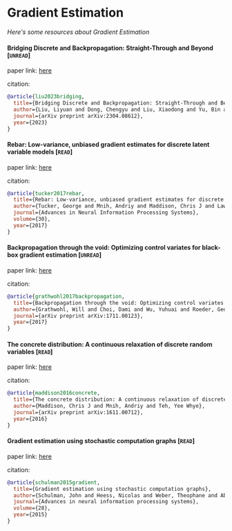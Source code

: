 # Gradient Estimation
*Here's some resources about Gradient Estimation*


#### Bridging Discrete and Backpropagation: Straight-Through and Beyond [`UNREAD`]

paper link: [here](https://arxiv.org/pdf/2304.08612)

citation: 
```bibtex
@article{liu2023bridging,
  title={Bridging Discrete and Backpropagation: Straight-Through and Beyond},
  author={Liu, Liyuan and Dong, Chengyu and Liu, Xiaodong and Yu, Bin and Gao, Jianfeng},
  journal={arXiv preprint arXiv:2304.08612},
  year={2023}
}
```
    


#### Rebar: Low-variance, unbiased gradient estimates for discrete latent variable models [`READ`]

paper link: [here](https://proceedings.neurips.cc/paper_files/paper/2017/file/ebd6d2f5d60ff9afaeda1a81fc53e2d0-Paper.pdf)

citation: 
```bibtex
@article{tucker2017rebar,
  title={Rebar: Low-variance, unbiased gradient estimates for discrete latent variable models},
  author={Tucker, George and Mnih, Andriy and Maddison, Chris J and Lawson, John and Sohl-Dickstein, Jascha},
  journal={Advances in Neural Information Processing Systems},
  volume={30},
  year={2017}
}
```
    

#### Backpropagation through the void: Optimizing control variates for black-box gradient estimation [`UNREAD`]

paper link: [here](https://arxiv.org/pdf/1711.00123)

citation: 
```bibtex
@article{grathwohl2017backpropagation,
  title={Backpropagation through the void: Optimizing control variates for black-box gradient estimation},
  author={Grathwohl, Will and Choi, Dami and Wu, Yuhuai and Roeder, Geoffrey and Duvenaud, David},
  journal={arXiv preprint arXiv:1711.00123},
  year={2017}
}
```


#### The concrete distribution: A continuous relaxation of discrete random variables [`READ`]

paper link: [here](https://arxiv.org/pdf/1611.00712)

citation: 
```bibtex
@article{maddison2016concrete,
  title={The concrete distribution: A continuous relaxation of discrete random variables},
  author={Maddison, Chris J and Mnih, Andriy and Teh, Yee Whye},
  journal={arXiv preprint arXiv:1611.00712},
  year={2016}
}
```
    


#### Gradient estimation using stochastic computation graphs [`READ`]

paper link: [here](https://proceedings.neurips.cc/paper_files/paper/2015/file/de03beffeed9da5f3639a621bcab5dd4-Paper.pdf)

citation: 
```bibtex
@article{schulman2015gradient,
  title={Gradient estimation using stochastic computation graphs},
  author={Schulman, John and Heess, Nicolas and Weber, Theophane and Abbeel, Pieter},
  journal={Advances in neural information processing systems},
  volume={28},
  year={2015}
}
```